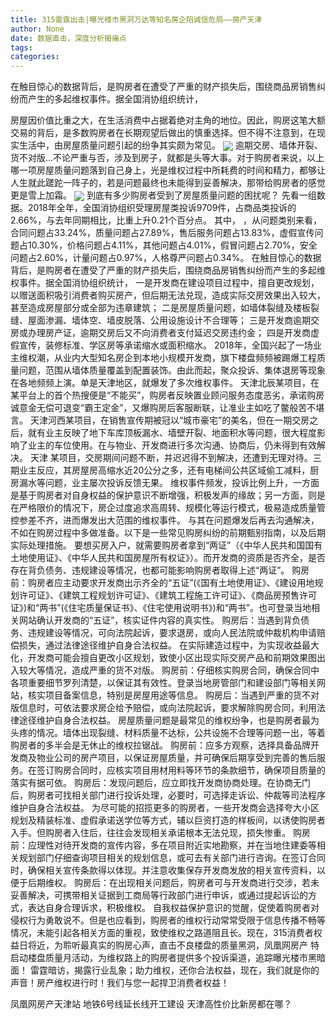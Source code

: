```yaml
---
title: 315雷霆出击|曝光楼市黑洞万达等知名房企陷诚信危局——房产天津
author: None
date: 数据直击，深度分析揭痛点
tags: 
categories: 
---
```

在触目惊心的数据背后，是购房者在遭受了严重的财产损失后，围绕商品房销售纠纷而产生的多起维权事件。据全国消协组织统计，
<!-- more -->
房屋因价值比重之大，在生活消费中占据着绝对主角的地位。因此，购房这笔大额交易的背后，是多数购房者在长期观望后做出的慎重选择。但不得不注意到，在现实生活中，由房屋质量问题引起的纷争其实颇为常见。
<img align="center" border="0" src="//s1.ifengimg.com/2019/02/20/9c9b968d1b5b80b8cf246e3aa745c7e1.png" />
逾期交房、墙体开裂、货不对版…不论严重与否，涉及到房子，就都是头等大事。对于购房者来说，以上哪一项房屋质量问题落到自己身上，光是维权过程中所耗费的时间和精力，都够让人生就此蹉跎一阵子的，若是问题最终也未能得到妥善解决，那带给购房者的感觉更是雪上加霜。
<img align="center" border="0" src="//s3.ifengimg.com/2019/02/19/7eb6e30bb182cb026758ea989f5dc530.jpg" />
到底有多少购房者受到了房屋质量问题的困扰呢？
先看一组数据。2018年全年，全国消协组织受理房屋类投诉9709件，占商品类投诉的2.66%，与去年同期相比，比重上升0.21个百分点。
其中，
，从问题类别来看，合同问题占33.24%，质量问题占27.89%，售后服务问题占13.83%，虚假宣传问题占10.30%，价格问题占4.11%，其他问题占4.01%，假冒问题占2.70%，安全问题占2.60%，计量问题占0.97%，人格尊严问题占0.34%。
在触目惊心的数据背后，是购房者在遭受了严重的财产损失后，围绕商品房销售纠纷而产生的多起维权事件。据全国消协组织统计，
一是开发商在建设项目过程中，擅自更改规划，以赠送面积吸引消费者购买房产，但后期无法兑现，造成实际交房效果出入较大，甚至造成房屋部分或全部为违章建筑；
二是房屋质量问题，如墙体裂缝及楼板裂缝、屋面渗漏、墙体空、墙皮脱落、公用设施设计不合理等；
三是开发商逾期交房或办理房产证，逾期交房后又不向消费者支付延迟交房违约金；
四是开发商虚假宣传，装修标准、学区房等承诺缩水或面积缩水。
2018年，全国兴起了一场业主维权潮，从业内大型知名房企到本地小规模开发商，旗下楼盘频频被踢爆工程质量问题，范围从墙体质量覆盖到配置装饰。由此而起，聚众投诉、集体退房等现象在各地频频上演。单是天津地区，就爆发了多次维权事件。
天津北辰某项目，在某平台上的首个热搜便是“不能买”，购房者反映置业顾问服务态度恶劣，承诺购房诚意金无偿可退变“霸王定金”，又爆购房后客服断联，让准业主如吃了鳖般苦不堪言。
天津河西某项目，在销售宣传期被冠以“城市豪宅”的美名，但在一期交房之后，就有业主反映了地下车库顶板漏水、墙壁开裂、地面积水等问题，很大程度影响了业主的车位使用。在与物业、开发商进行多次沟通、协商后，仍未得到有效解决。
天津
某项目，交房期间问题不断，并迟迟得不到解决，还遭到无理对待。三期业主反应，其房屋房高缩水近20公分之多，还有电梯间公共区域偷工减料，厨房漏水等问题，业主屡次投诉反馈无果。
维权事件频发，投诉比例上升，一方面是基于购房者对自身权益的保护意识不断增强，积极发声的缘故；另一方面，则是在严格限价的情况下，房企过度追求高周转、规模化等运行模式，极易造成质量管控参差不齐，进而爆发出大范围的维权事件。
与其在问题爆发后再去沟通解决，不如在购房过程中多做准备。以下是一些常见购房纠纷的前期甄别指南，以及后期实际处理措施。
要想买房入户，就需要购房者拿到“两证”（《中华人民共和国国有土地使用证》、《中华人民共和国房屋所有权证》）。而开发商的资质是否齐全，是否存在背负债务、违规建设等情况，也都可能影响购房者取得上述“两证”。
购房前：购房者应主动要求开发商出示齐全的“五证”(《国有土地使用证》、《建设用地规划许可证》、《建筑工程规划许可证》、《建筑工程施工许可证》、《商品房预售许可证》)和“两书”(《住宅质量保证书》、《住宅使用说明书》)和“两书”。也可登录当地相关网站确认开发商的“五证”，核实证件内容的真实性。
购房后：当遇到背负债务、违规建设等情况，可向法院起诉，要求退房，或向人民法院或仲裁机构申请赔偿损失，通过法律途径维护自身合法权益。
在实际建造过程中，为实现收益最大化，开发商可能会擅自更改小区规划，致使小区出现实际交房产品和前期效果图出入较大等情况，造成严重的货不对版。
购房前：仔细核实购房合同，确保合同中各项重要细节罗列清楚，以保证其有效性。登录当地房管部门和建设部门等相关网站，核实项目备案信息，特别是房屋用途等信息。
购房后：当遇到严重的货不对版信息时，可依法要求房企给予赔偿，或向法院起诉，要求解除购房合同，利用法律途径维护自身合法权益。
房屋质量问题是最常见的维权纷争，也是购房者最为头疼的情况。墙体出现裂缝、材料质量不达标，公共设施不合理等问题一出，等着购房者的多半会是无休止的维权拉锯战。
购房前：应多方观察，选择具备品牌开发商及物业公司的房产项目，以保证房屋质量，并可确保后期享受到完善的售后服务。在签订购房合同时，应核实项目用材用料等环节的条款细节，确保项目质量的落实有据可依。
购房后：发现问题后，应立即找开发商协商处理。在协商无门后，购房者可找相关部门进行投诉处理，必要时，可选择走诉讼、仲裁等司法程序维护自身合法权益。
为尽可能的招揽更多的购房者，一些开发商会选择夸大小区规划及精装标准、虚假承诺送学位等方式，辅以巨资打造的样板间，以诱使购房者入手。但购房者入住后，往往会发现相关承诺根本无法兑现，损失惨重。
购房前：应理性对待开发商的宣传内容，多在项目附近实地勘察，并在当地住建委等相关规划部门仔细查询项目相关的规划信息，或可去有关部门进行咨询。在签订合同时，确保相关宣传条款得以体现。并注意收集保存开发商发放的相关宣传资料，以便于后期维权。
购房后：在出现相关问题后，购房者可与开发商进行交涉，若未妥善解决，可携带相关证据到工商局等行政部门进行申诉，或通过提起诉讼的方式，表达自身合理诉求，积极维权。
自我权益保护意识的觉醒，促使着购房者对侵权行为勇敢说不。但是也应看到，购房者的维权行动常常受限于信息传播不畅等情况，未能引起各相关方面的重视，致使维权之路道阻且长。现在，315消费者权益日将近，为聆听最真实的购房心声，直击不良楼盘的质量黑洞，凤凰网房产
特启动楼盘质量月活动，为维权路上的购房者提供多个投诉渠道，追踪曝光楼市黑暗面！
雷霆暗访，揭露行业乱象；助力维权，还你合法权益，现在，我们就是你的声音！房产维权进行时！我们与您一起捍卫消费者权益！
                        
                        
                        
                        
                                        
                    
                    
                
                    
                    
                    
                
                    
                
凤凰网房产天津站
地铁6号线延长线开工建设
天津高性价比新房都在哪？	
	                        
	                    
	                        
	                    
